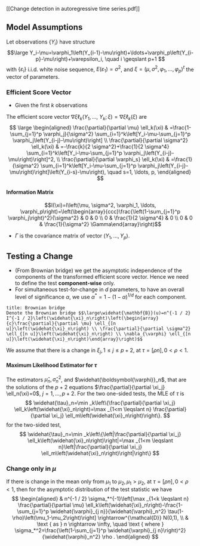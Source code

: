 [[Change detection in autoregressive time series.pdf]]
## Model Assumptions
Let observations $\left\{Y_i\right\}$ have structure
$$\large
Y_i-\mu=\varphi_1\left(Y_{i-1}-\mu\right)+\ldots+\varphi_p\left(Y_{i-p}-\mu\right)+\varepsilon_i, \quad i \geqslant p+1
$$
with $\left\{\varepsilon_i\right\}$ i.i.d. white noise sequence, $E\left(\varepsilon_1\right)=\sigma^2$, and $\xi=\left(\mu, \sigma^2, \varphi_1, \ldots, \varphi_p\right)^t$ the vector of parameters.

### Efficient Score Vector

- Given the first $k$ observations

The efficient score vector $\nabla \xi \ell_k\left(Y_1, \ldots\right.$, $\left.Y_k ; \xi\right)=\nabla \xi \ell_k(\xi)$ are
$$
\large
\begin{aligned}
\frac{\partial}{\partial \mu} \ell_k(\xi) & =\frac{1-\sum_{j=1}^p \varphi_j}{\sigma^2} \sum_{i=1}^k\left[Y_i-\mu-\sum_{j=1}^p \varphi_j\left(Y_{i-j}-\mu\right)\right] \\
\frac{\partial}{\partial \sigma^2} \ell_k(\xi) & =-\frac{k}{2 \sigma^2}+\frac{1}{2 \sigma^4} \sum_{i=1}^k\left[Y_i-\mu-\sum_{j=1}^p \varphi_j\left(Y_{i-j}-\mu\right)\right]^2, \\
\frac{\partial}{\partial \varphi_s} \ell_k(\xi) & =\frac{1}{\sigma^2} \sum_{i=1}^k\left[Y_i-\mu-\sum_{j=1}^p \varphi_j\left(Y_{i-j}-\mu\right)\right]\left(Y_{i-s}-\mu\right), \quad s=1, \ldots, p,
\end{aligned}
$$
#### Information Matrix
$$I(\xi)=I\left(\mu, \sigma^2, \varphi_1, \ldots, \varphi_p\right)=\left(\begin{array}{ccc}\frac{\left(1-\sum_{j=1}^p \varphi_j\right)^2}{\sigma^2} & 0 & 0 \\ 0 & \frac{1}{2 \sigma^4} & 0 \\ 0 & 0 & \frac{1}{\sigma^2} \Gamma\end{array}\right)$$
- $\Gamma$ is the covariance matrix of vector $\left(Y_1, \ldots, Y_p\right)$.

## Testing a Change
- (From Brownian bridge) we get the asymptotic independence of the components of the transformed efficient score vector. Hence we need to define the test **component-wise** only.
- For simultaneous test-for-change in $d$ parameters, to have an overall level of significance $\alpha$, we use $\alpha^*=1-(1-\alpha)^{1 / d}$ for each component.
```ad-note
title: Brownian bridge
Denote the Brownian bridge $$\large\widehat{\mathbf{B}}(u)=n^{-1 / 2} I^{-1 / 2}\left(\widehat{\xi}_n\right)\left(\begin{array}{c}\frac{\partial}{\partial \mu} \ell_{[n u]}\left(\widehat{\xi}_n\right) \\ \frac{\partial}{\partial \sigma^2} \ell_{[n u]}\left(\widehat{\xi}_n\right) \\ \nabla_{\varphi} \ell_{[n u]}\left(\widehat{\xi}_n\right)\end{array}\right)$$
```
We assume that there is a change in $\xi_j, 1 \leqslant j \leqslant p+2$, at $\tau=[\rho n], 0<\rho<1$.
#### Maximum Likelihood Estimator for $\tau$
The estimators $\hat{\mu}_n, \widehat{\sigma}_n^2$, and $\widehat{\boldsymbol{\varphi}}_n$, that are the solutions of the $p+2$ equations $\frac{\partial}{\partial \xi_j} \ell_n(\xi)=0$, $j=1, \ldots, p+2$.
For the two one-sided tests, the MLE of $\tau$ is
$$
\widehat{\tau}_n=\min _k\left\{\frac{\partial}{\partial \xi_j} \ell_k\left(\widehat{\xi}_n\right)=\max _{1<m \leqslant n} \frac{\partial}{\partial \xi_j} \ell_m\left(\widehat{\xi}_n\right)\right\}.
$$
for the two-sided test,
$$
\widehat{\tau}_n=\min _k\left\{\left|\frac{\partial}{\partial \xi_j} \ell_k\left(\widehat{\xi}_n\right)\right|=\max _{1<m \leqslant n}\left|\frac{\partial}{\partial \xi_j} \ell_m\left(\widehat{\xi}_n\right)\right|\right\}
$$

### Change only in $\mu$
If there is change in the mean only from $\mu_1$ to $\mu_2, \mu_1>\mu_2$, at $\tau=[\rho n], 0<\rho<1$, then for the asymptotic distribution of the test statistic we have
$$
\begin{aligned}
& n^{-1 / 2} \sigma_*^{-1}\left[\max _{1<k \leqslant n} \frac{\partial}{\partial \mu} \ell_k\left(\widehat{\xi}_n\right)-\frac{1-\sum_{j=1}^p \widehat{\varphi}_{j n}}{\widehat{\varphi}_n^2} \tau(1-\rho)\left(\mu_1-\mu_2\right)\right] \rightarrow^{\mathcal{D}} N(0,1), \\
& \text { as } n \rightarrow \infty, \quad \text { where } \sigma_*^2=\frac{\left(1-\sum_{j=1}^p \widehat{\varphi}_{j n}\right)^2}{\widehat{\varphi}_n^2} \rho .
\end{aligned}
$$
